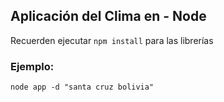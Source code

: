 ## Aplicación del Clima en - Node

Recuerden ejecutar ``` npm install ``` para las librerías

### Ejemplo:

```
node app -d "santa cruz bolivia"
```